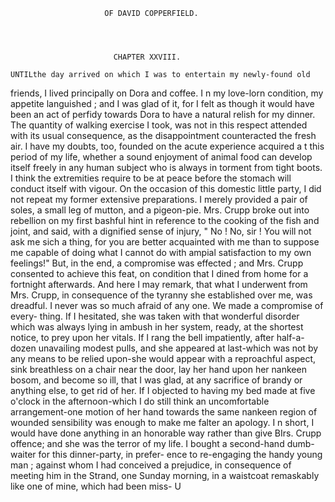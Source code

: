                          OF DAVID COPPERFIELD.




                           CHAPTER XXVIII.

    UNTILthe day arrived on which I was to entertain my newly-found old
 friends, I lived principally on Dora and coffee. I n my love-lorn condition,
 my appetite languished ; and I was glad of it, for I felt as though it would
 have been an act of perfidy towards Dora to have a natural relish for my
 dinner. The quantity of walking exercise I took, was not in this respect
 attended with its usual consequence, as the disappointment counteracted the
 fresh air. I have my doubts, too, founded on the acute experience acquired
a t this period of my life, whether a sound enjoyment of animal food can
 develop itself freely in any human subject who is always in torment from
tight boots. I think the extremities require to be at peace before the
stomach will conduct itself with vigour.
    On the occasion of this domestic little party, I did not repeat my former
 extensive preparations. I merely provided a pair of soles, a small leg of
 mutton, and a pigeon-pie. Mrs. Crupp broke out into rebellion on my
 first bashful hint in reference to the cooking of the fish and joint, and said,
 with a dignified sense of injury, " No ! No, sir ! You will not ask me
 sich a thing, for you are better acquainted with me than to suppose me
 capable of doing what I cannot do with ampial satisfaction to my own
 feelings!" But, in the end, a compromise was effected ; and Mrs. Crupp
 consented to achieve this feat, on condition that I dined from home for a
fortnight afterwards.
    And here I may remark, that what I underwent from Mrs. Crupp, in
consequence of the tyranny she established over me, was dreadful. I
never was so much afraid of any one. We made a compromise of every-
thing. If I hesitated, she was taken with that wonderful disorder which
was always lying in ambush in her system, ready, at the shortest notice,
to prey upon her vitals. If I rang the bell impatiently, after half-a-dozen
unavailing modest pulls, and she appeared at last-which was not by
any means to be relied upon-she would appear with a reproachful aspect,
sink breathless on a chair near the door, lay her hand upon her nankeen
bosom, and become so ill, that I was glad, at any sacrifice of brandy or
anything else, to get rid of her. If I objected to having my bed made at
five o'clock in the afternoon-which I do still think an uncomfortable
arrangement-one motion of her hand towards the same nankeen region
of wounded sensibility was enough to make me falter an apology. I n
short, I would have done anything in an honorable way rather than give
BIrs. Crupp offence; and she was the terror of my life.
    I bought a second-hand dumb-waiter for this dinner-party, in prefer-
ence to re-engaging the handy young man ; against whom I had conceived a
prejudice, in consequence of meeting him in the Strand, one Sunday
morning, in a waistcoat remaskably like one of mine, which had been miss-
                                                                  U
